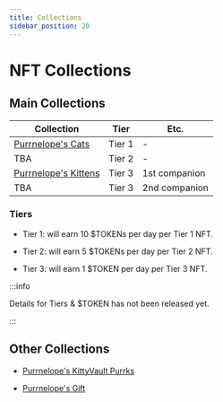 ```yaml
---
title: Collections
sidebar_position: 20
---
```


# NFT Collections

## Main Collections

| Collection                                 | Tier   | Etc.          |
| ------------------------------------------ | ------ | ------------- |
| [Purrnelope's Cats](./cats/index.md)       | Tier 1 | -             |
| TBA                                        | Tier 2 | -             |
| [Purrnelope's Kittens](./kittens/index.md) | Tier 3 | 1st companion |
| TBA                                        | Tier 3 | 2nd companion |

### Tiers

- Tier 1: will earn 10 $TOKENs per day per Tier 1 NFT.

- Tier 2: will earn 5 $TOKENs per day per Tier 2 NFT.

- Tier 3: will earn 1 $TOKEN per day per Tier 3 NFT.

:::info

Details for Tiers & $TOKEN has not been released yet.

:::

## Other Collections

- [Purrnelope's KittyVault Purrks](./kittyvalut-purrks/index.md)

- [Purrnelope's Gift](./gift/index.md)
